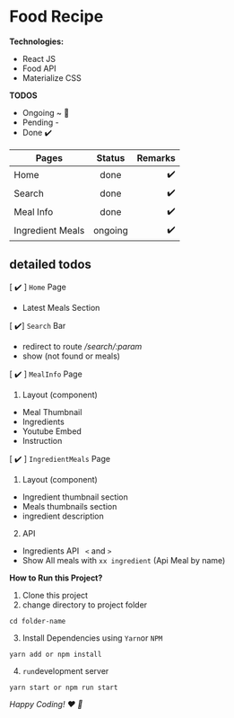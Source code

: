 # Food Recipe

**Technologies:**

- React JS
- Food API
- Materialize CSS

**TODOS**

- Ongoing ~ :construction:
- Pending -
- Done :heavy_check_mark:

| Pages            | Status  |            Remarks |
| ---------------- | :-----: | -----------------: |
| Home             |  done   | :heavy_check_mark: |
| Search           |  done   | :heavy_check_mark: |
| Meal Info        |  done   | :heavy_check_mark: |
| Ingredient Meals | ongoing | :heavy_check_mark: |

## detailed todos

[ :heavy_check_mark: ] `Home` Page

- Latest Meals Section

[ :heavy_check_mark:] `Search` Bar

- redirect to route _/search/:param_
- show (not found or meals)

[ :heavy_check_mark: ] `MealInfo` Page

1. Layout (component)

- Meal Thumbnail
- Ingredients
- Youtube Embed
- Instruction

[ :heavy_check_mark: ] `IngredientMeals` Page

1. Layout (component)

- Ingredient thumbnail section
- Meals thumbnails section
- ingredient description

2. API

- Ingredients API ` <` and `> `
- Show All meals with `xx ingredient` (Api Meal by name)

**How to Run this Project?**

1. Clone this project
2. change directory to project folder

```
cd folder-name
```

3. Install Dependencies using `Yarn`or `NPM`

```
yarn add or npm install
```

4. `run`development server

```
yarn start or npm run start

```

_Happy Coding! :heart: :beer:_
